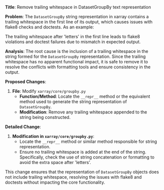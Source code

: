 **Title**: Remove trailing whitespace in DatasetGroupBy text representation

**Problem**: 
The `DatasetGroupBy` string representation in xarray contains a trailing whitespace in the first line of its output, which causes issues with flake8 checks and doctests. As an example:



The trailing whitespace after 'letters' in the first line leads to flake8 violations and doctest failures due to mismatch in expected output.

**Analysis**:
The root cause is the inclusion of a trailing whitespace in the string formed for the `DatasetGroupBy` representation. Since the trailing whitespace has no apparent functional impact, it is safe to remove it to resolve the conflicts with formatting tools and ensure consistency in the output.

**Proposed Changes**:
1. **File**: Modify `xarray/core/groupby.py` 
    - **Function/Method**: Locate the `__repr__` method or the equivalent method used to generate the string representation of `DatasetGroupBy`.
    - **Modification**: Remove any trailing whitespace appended to the string being constructed.

**Detailed Change**:
1. **Modification in `xarray/core/groupby.py`**:
    - Locate the `__repr__` method or similar method responsible for string representation.
    - Ensure no trailing whitespace is added at the end of the string. Specifically, check the use of string concatenation or formatting to avoid the extra space after 'letters'.

This change ensures that the representation of `DatasetGroupBy` objects does not include trailing whitespace, resolving the issues with flake8 and doctests without impacting the core functionality.

